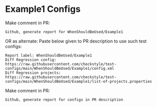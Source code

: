 # Example1 Configs
Make comment in PR:
```
Github, generate report for WhenShouldBeUsed/Example1
```
OR as alternate:
Paste below given to PR description to use such test configs:
```
Report label: WhenShouldBeUsed/Example1
Diff Regression config: https://raw.githubusercontent.com/checkstyle/test-configs/main/WhenShouldBeUsed/Example1/config.xml
Diff Regression projects: https://raw.githubusercontent.com/checkstyle/test-configs/main/WhenShouldBeUsed/Example1/list-of-projects.properties
```
Make comment in PR:
```
Github, generate report for configs in PR description
```
